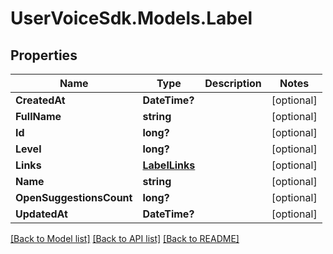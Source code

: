 # UserVoiceSdk.Models.Label
## Properties

Name | Type | Description | Notes
------------ | ------------- | ------------- | -------------
**CreatedAt** | **DateTime?** |  | [optional] 
**FullName** | **string** |  | [optional] 
**Id** | **long?** |  | [optional] 
**Level** | **long?** |  | [optional] 
**Links** | [**LabelLinks**](LabelLinks.md) |  | [optional] 
**Name** | **string** |  | [optional] 
**OpenSuggestionsCount** | **long?** |  | [optional] 
**UpdatedAt** | **DateTime?** |  | [optional] 

[[Back to Model list]](../README.md#documentation-for-models) [[Back to API list]](../README.md#documentation-for-api-endpoints) [[Back to README]](../README.md)

